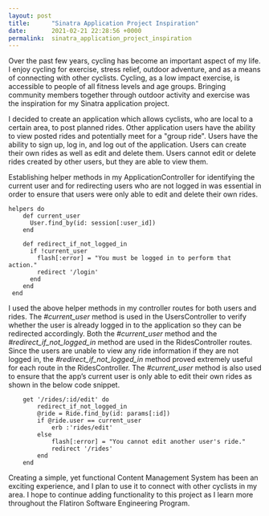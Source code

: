 ```yaml
---
layout: post
title:      "Sinatra Application Project Inspiration"
date:       2021-02-21 22:28:56 +0000
permalink:  sinatra_application_project_inspiration
---
```



Over the past few years, cycling has become an important aspect of my life. I enjoy cycling for exercise, stress relief, outdoor adventure, and as a means of connecting with other cyclists. Cycling, as a low impact exercise, is accessible to people of all fitness levels and age groups. Bringing community members together through outdoor activity and exercise was the inspiration for my Sinatra application project. 

I decided to create an application which allows cyclists, who are local to a certain area, to post planned rides. Other application users have the ability to view posted rides and potentially meet for a "group ride". Users have the ability to sign up, log in, and log out of the application. Users can create their own rides as well as edit and delete them. Users cannot edit or delete rides created by other users, but they are able to view them. 

Establishing helper methods in my ApplicationController for identifying the current user and for redirecting users who are not logged in was essential in order to ensure that users were only able to edit and delete their own rides. 


```
helpers do 
    def current_user 
      User.find_by(id: session[:user_id])
    end 

    def redirect_if_not_logged_in 
      if !current_user 
        flash[:error] = "You must be logged in to perform that action."
        redirect '/login'
      end 
    end 
 end 
```

I used the above helper methods in my controller routes for both users and rides. The *#current_user* method is used in the UsersController to verify whether the user is already logged in to the application so they can be redirected accordingly. Both the *#current_user* method and the *#redirect_if_not_logged_in* method are used in the RidesController routes. Since the users are unable to view any ride information if they are not logged in, the *#redirect_if_not_logged_in* method proved extremely useful for each route in the RidesController.  The *#current_user* method is also used to ensure that the app’s current user is only able to edit their own rides as shown in the below code snippet.

```
    get '/rides/:id/edit' do
        redirect_if_not_logged_in
        @ride = Ride.find_by(id: params[:id])
        if @ride.user == current_user 
            erb :'rides/edit'
        else 
            flash[:error] = "You cannot edit another user's ride."
            redirect '/rides'
        end 
    end 
```
	
Creating a simple, yet functional Content Management System has been an exciting experience, and I plan to use it to connect with other cyclists in my area. I hope to continue adding functionality to this project as I learn more throughout the Flatiron Software Engineering Program.

	
